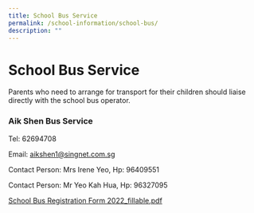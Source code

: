 ```yaml
---
title: School Bus Service
permalink: /school-information/school-bus/
description: ""
---
```

# **School Bus Service**

Parents who need to arrange for transport for their children should liaise directly with the school bus operator.

### Aik Shen Bus Service

Tel: 62694708

Email: [aikshen1@singnet.com.sg](mailto:aikshen1@singnet.com.sg)

Contact Person: Mrs Irene Yeo, Hp: 96409551

Contact Person: Mr Yeo Kah Hua, Hp: 96327095

[School Bus Registration Form 2022_fillable.pdf](/files/School%20Bus%20Registration%20Form%202022_fillable.pdf)